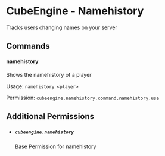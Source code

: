 # CubeEngine - Namehistory

Tracks users changing names on your server

## Commands

#### namehistory

Shows the namehistory of a player

Usage: `namehistory <player>`

Permission: `cubeengine.namehistory.command.namehistory.use`

## Additional Permissions

 - ##### `cubeengine.namehistory`
   Base Permission for namehistory

